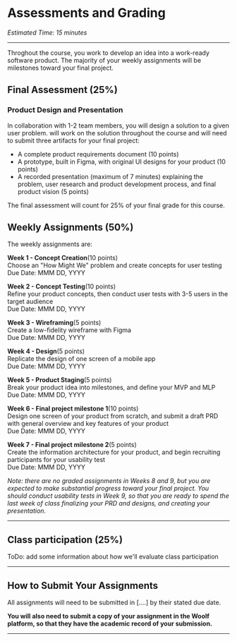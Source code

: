 # Assessments and Grading

*Estimated Time: 15 minutes*

---

Throghout the course, you work to develop an idea into a work-ready software product. The majority of your weekly assignments will be milestones toward your final project.

## Final Assessment (25%) 
### Product Design and Presentation

In collaboration with 1-2 team members, you will design a solution to a given user problem.  will work on the solution throughout the course and will need to submit three artifacts for your final project:

- A complete product requirements document (10 points)
- A prototype, built in Figma, with original UI designs for your product (10 points)
- A recorded presentation (maximum of 7 minutes) explaining the problem, user research and product development process, and final product vision (5 points)

The final assessment will count for 25% of your final grade for this course. 

## Weekly Assignments (50%)


The weekly assignments are:

**Week 1 - Concept Creation**(10 points)<br> 
Choose an "How Might We" problem and create concepts for user testing<br> 
Due Date: MMM DD, YYYY

**Week 2 - Concept Testing**(10 points)<br> 
Refine your product concepts, then conduct user tests with 3-5 users in the target audience<br>
Due Date: MMM DD, YYYY<br> 

**Week 3 - Wireframing**(5 points)<br> 
Create a low-fidelity wireframe with Figma<br>
Due Date: MMM DD, YYYY

**Week 4 - Design**(5 points)<br> 
Replicate the design of one screen of a mobile app<br>
Due Date: MMM DD, YYYY

**Week 5 - Product Staging**(5 points)<br> 
Break your product idea into milestones, and define your MVP and MLP<br>
Due Date: MMM DD, YYYY

**Week 6 - Final project milestone 1**(10 points)<br> 
Design one screen of your product from scratch, and submit a draft PRD with general overview and key features of your product<br>
Due Date: MMM DD, YYYY

**Week 7 - Final project milestone 2**(5 points)<br> 
Create the information architecture for your product, and begin recruiting participants for your usability test<br>
Due Date: MMM DD, YYYY

_Note: there are no graded assignments in Weeks 8 and 9, but you are expected to make substantial progress toward your final project. You should conduct usability tests in Week 9, so that you are ready to spend the last week of class finalizing your PRD and designs, and creating your presentation._


---


## Class participation (25%)

ToDo: add some information about how we'll evaluate class participation

---

## How to Submit Your Assignments

All assignments will need to be submitted in [....]  by their stated due date. 


**You will also need to submit a copy of your assignment in the Woolf platform, so that they have the academic record of your submission.**

---

